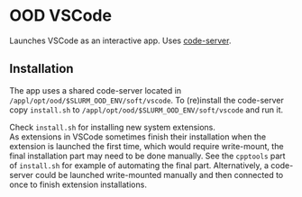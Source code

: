 # OOD VSCode

Launches VSCode as an interactive app. Uses [code-server](https://github.com/cdr/code-server).

## Installation
The app uses a shared code-server located in `/appl/opt/ood/$SLURM_OOD_ENV/soft/vscode`.
To (re)install the code-server copy `install.sh` to `/appl/opt/ood/$SLURM_OOD_ENV/soft/vscode` and run it.

Check `install.sh` for installing new system extensions.  
As extensions in VSCode sometimes finish their installation when the extension is launched the first time, which would require write-mount, the final installation part may need to be done manually. See the `cpptools` part of `install.sh` for example of automating the final part. Alternatively, a code-server could be launched write-mounted manually and then connected to once to finish extension installations.  

